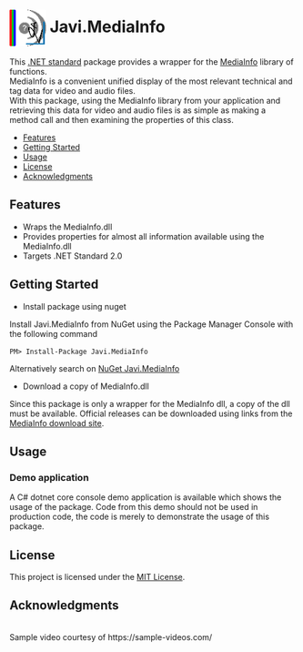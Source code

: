 # <img align="center" src="./PackageIcon.png">  Javi.MediaInfo

This [.NET standard](https://docs.microsoft.com/en-us/dotnet/standard/net-standard) package 
provides a wrapper for the [MediaInfo](https://mediaarea.net/en/MediaInfo) library of functions.<br>
MediaInfo is a convenient unified display of the most relevant technical and tag data for video and audio files.<br>
With this package, using the MediaInfo library from your application and retrieving this data for video and audio files 
is as simple as making a method call and then examining the properties of this class.<br>

- [Features](#features)
- [Getting Started](#getting-started)
- [Usage](#usage)
- [License](#license)
- [Acknowledgments](#acknowledgments)

## Features
- Wraps the MediaInfo.dll 
- Provides properties for almost all information available using the MediaInfo.dll
- Targets .NET Standard 2.0
    
## Getting Started

- Install package using nuget

Install Javi.MediaInfo from NuGet using the Package Manager Console with the following command

    PM> Install-Package Javi.MediaInfo

Alternatively search on [NuGet Javi.MediaInfo](https://www.nuget.org/packages/Javi.MediaInfo)

- Download a copy of MediaInfo.dll

Since this package is only a wrapper for the MediaInfo dll, a copy of the dll must be available. Official releases can
be downloaded using links from the [MediaInfo download site](https://mediaarea.net/en/MediaInfo/Download).<br>

## Usage

### Demo application

A C# dotnet core console demo application is available which shows the usage of the package. Code from this demo should not be used in production code,
the code is merely to demonstrate the usage of this package.
    
## License

This project is licensed under the [MIT License](https://github.com/jacovis/Javi.MediaInfo/blob/master/LICENSE.md).

## Acknowledgments

<br>
Sample video courtesy of https://sample-videos.com/
